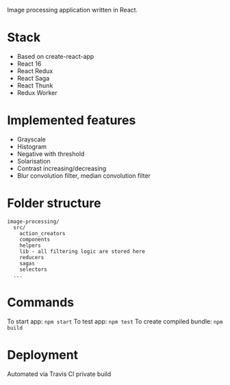 Image processing application written in React.

# Stack
* Based on create-react-app
* React 16
* React Redux
* React Saga
* React Thunk
* Redux Worker

# Implemented features
* Grayscale
* Histogram
* Negative with threshold
* Solarisation
* Contrast increasing/decreasing
* Blur convolution filter, median convolution filter

# Folder structure
```
image-processing/
  src/
    action_creators
    components
    helpers
    lib - all filtering logic are stored here
    reducers
    sagas
    selectors
  ...
````

# Commands
To start app:
```npm start```
To test app:
```npm test```
To create compiled bundle:
```npm build```

# Deployment
Automated via Travis CI private build
